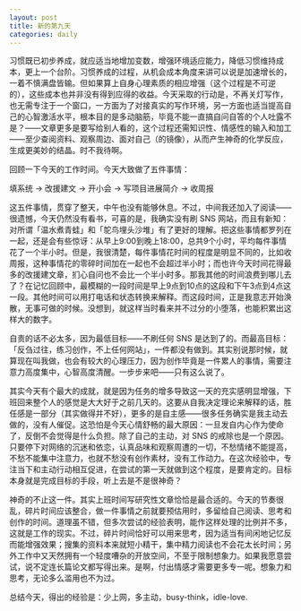 ```yaml
---
layout: post
title: 新的第九天
categories: daily
---
```



习惯既已初步养成，就应适当地增加变数，增强环境适应能力，降低习惯维持成本，更上一个台阶。习惯养成的过程，从机会成本角度来讲可以说是加速增长的，一着不慎满盘皆输。但如果算上自身心理素质的相应增强（这个过程是不可逆的），这些成本也并非没有得到应得的收益。今天采取的行动是，不再关灯写作，也无需专注于一个窗口，一方面为了对接真实的写作环境，另一方面也适当提高自己的心智激活水平，根本目的是多动脑筋，毕竟不能一直搞自问自答的个人吐露不是？——文章更多是要写给别人看的，这个过程还需知识性、情感性的输入和加工——至少查阅资料、观察周边、面对自己（的镜像），从而产生神奇的化学反应，生成更美妙的结晶。时不我待啊。

回顾一下今天的工作时间。今天大致做了五件事情：

填系统 → 改援建文 → 开小会 → 写项目进展简介 → 收周报

这五件事情，贯穿了整天，中午也没有能够休息。不过，中间我还加入了阅读——很遗憾，今天仍然没有看书，可喜的是，我确实没有刷 SNS 网站，而且有新知：对所谓「温水煮青蛙」和「鸵鸟埋头沙堆」有了更好的理解。把这些事情都罗列在一起，还是会有些惊讶：从早上9:00到晚上18:00，总共9个小时，平均每件事情花了一个半小时。但是，我很清楚，每件事情花时间的程度是明显不同的，比如收周报，这种事情花的零碎时间加在一起也不会超过半小时；而也许今天时间花得最多的改援建文章，扪心自问也不会比一个半小时多。那我其他的时间浪费到哪儿去了？在记忆回顾中，最模糊的一段时间是早上9点到10点的这段和下午3点到4点这一段。其他时间可以用打电话和状态转换来解释。而这段时间，正是我意志开始涣散，无事可做的时候。没想到，就这样当时看来并不过分的小堕落，也能积累出这样大的数字。

自责的话不必太多，因为最低目标——不刷任何 SNS 是达到了的。而最高目标：「反刍过往，练习创作，不上任何网站」，一件都没有做到。其实别说那时候，就算现在叫我做，也会有较大的心理压力，因为创作毕竟是一件累人的事情，需要注意力高度集中，心智高度清醒。一步步来吧——只有这么说了。

其实今天有个最大的成就，就是因为任务的增多导致这一天的充实感明显增强，下班回来整个人的感觉是大大好于之前几天的。这要从自我决定理论来解释的话，胜任感是一部分（其实做得并不好），更多的是自主感——很多任务确实是我主动去做的，没有人催促。这恐怕是今天心情舒畅的最大原因：一旦发自内心作为使命了，反倒不会觉得是什么负担。除了自己的主动，对 SNS 的戒除也是一个原因。只要停下对网络的沉迷和依恋，认真品味和观察周遭的一切，不愁情绪不能提高，不愁不能集中注意力，也就不愁没有创作素材，没有工作动力。在这次经验中，专注当下和主动行动相互促进，在尝试的第一天就做到这个程度，是要肯定的。目标本身就是完成目标的手段，听上去是不是很神奇？

神奇的不止这一件。其实上班时间写研究性文章恰恰是最合适的。今天的节奏很乱，碎片时间应该整合，做一件事情之前就要预估用时，多留给自己阅读、思考和创作的时间。道理虽不错，但多次尝试的经验表明，能作这样处理的比例并不多，这就是工作的现实。不过，碎片时间恰好可以用来思考，因为适当有间闲地记忆反而能增强效果；搜集的资料本来就短小精干，集中精力阅读也不会花太长时间；另外工作中又天然拥有一个轻度嘈杂的开放空间，不至于限制想象力。如果我愿意尝试，说不定连长篇论文都写得出来。是啊，付出情感才需要更多专一呢。想象力和思考，无论多么滥用也不为过。

总结今天，得出的经验是：少上网，多主动，busy-think，idle-love.